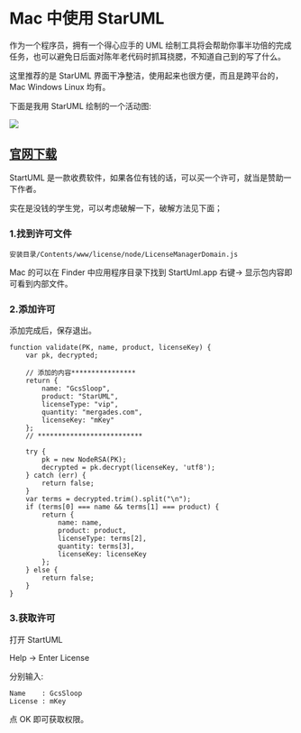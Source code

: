 # Mac 中使用 StarUML

作为一个程序员，拥有一个得心应手的 UML 绘制工具将会帮助你事半功倍的完成任务，也可以避免日后面对陈年老代码时抓耳挠腮，不知道自己到的写了什么。

这里推荐的是 StarUML 界面干净整洁，使用起来也很方便，而且是跨平台的， Mac Windows Linux 均有。

下面是我用 StarUML 绘制的一个活动图:

![](http://ww4.sinaimg.cn/large/005Xtdi2jw1f4g9pwjrrzj30rs0k20v1.jpg)

## [官网下载](http://staruml.io/)

StartUML 是一款收费软件，如果各位有钱的话，可以买一个许可，就当是赞助一下作者。

实在是没钱的学生党，可以考虑破解一下，破解方法见下面；

### 1.找到许可文件

```
安装目录/Contents/www/license/node/LicenseManagerDomain.js
```
>
Mac 的可以在 Finder 中应用程序目录下找到 StartUml.app 右键-> 显示包内容即可看到内部文件。

### 2.添加许可

添加完成后，保存退出。

```
function validate(PK, name, product, licenseKey) {
    var pk, decrypted;

    // 添加的内容****************
    return {
        name: "GcsSloop",
        product: "StarUML",
        licenseType: "vip",
        quantity: "mergades.com",
        licenseKey: "mKey"
    };
    // **************************
    
    try {
        pk = new NodeRSA(PK);
        decrypted = pk.decrypt(licenseKey, 'utf8');
    } catch (err) {
        return false;
    }
    var terms = decrypted.trim().split("\n");
    if (terms[0] === name && terms[1] === product) {
        return { 
            name: name, 
            product: product, 
            licenseType: terms[2],
            quantity: terms[3],
            licenseKey: licenseKey
        };
    } else {
        return false;
    }
}
```

### 3.获取许可

打开 StartUML

Help -> Enter License

分别输入:

```
Name    : GcsSloop
License : mKey
```

点 OK 即可获取权限。


